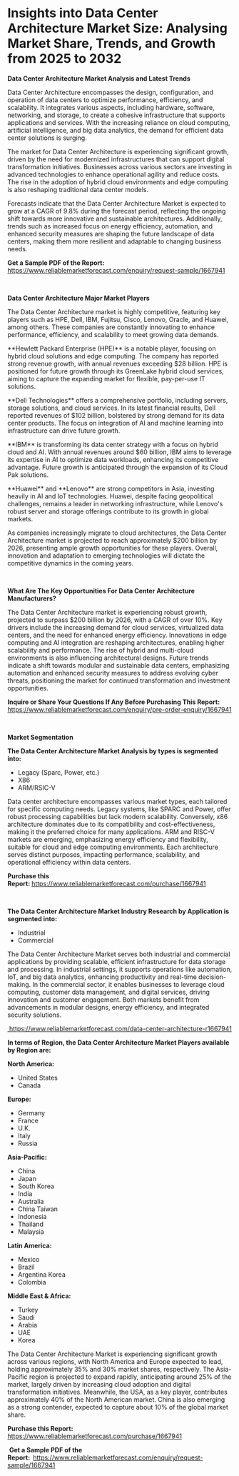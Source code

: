 <p><h1>Insights into Data Center Architecture Market Size: Analysing Market Share, Trends, and Growth from 2025 to 2032</h1></p><p><strong>Data Center Architecture Market Analysis and Latest Trends</strong></p>
<p><p>Data Center Architecture encompasses the design, configuration, and operation of data centers to optimize performance, efficiency, and scalability. It integrates various aspects, including hardware, software, networking, and storage, to create a cohesive infrastructure that supports applications and services. With the increasing reliance on cloud computing, artificial intelligence, and big data analytics, the demand for efficient data center solutions is surging.</p><p>The market for Data Center Architecture is experiencing significant growth, driven by the need for modernized infrastructures that can support digital transformation initiatives. Businesses across various sectors are investing in advanced technologies to enhance operational agility and reduce costs. The rise in the adoption of hybrid cloud environments and edge computing is also reshaping traditional data center models.</p><p>Forecasts indicate that the Data Center Architecture Market is expected to grow at a CAGR of 9.8% during the forecast period, reflecting the ongoing shift towards more innovative and sustainable architectures. Additionally, trends such as increased focus on energy efficiency, automation, and enhanced security measures are shaping the future landscape of data centers, making them more resilient and adaptable to changing business needs.</p></p>
<p><strong>Get a Sample PDF of the Report:&nbsp;</strong> <a href="https://www.reliablemarketforecast.com/enquiry/request-sample/1667941?utm_campaign=1080&utm_medium=2&utm_source=Github&utm_content=ia&utm_term=17042025&utm_id=data-center-architecture">https://www.reliablemarketforecast.com/enquiry/request-sample/1667941</a></p>
<p>&nbsp;</p>
<p><strong>Data Center Architecture Major Market Players</strong></p>
<p><p>The Data Center Architecture market is highly competitive, featuring key players such as HPE, Dell, IBM, Fujitsu, Cisco, Lenovo, Oracle, and Huawei, among others. These companies are constantly innovating to enhance performance, efficiency, and scalability to meet growing data demands.</p><p>**Hewlett Packard Enterprise (HPE)** is a notable player, focusing on hybrid cloud solutions and edge computing. The company has reported strong revenue growth, with annual revenues exceeding $28 billion. HPE is positioned for future growth through its GreenLake hybrid cloud services, aiming to capture the expanding market for flexible, pay-per-use IT solutions.</p><p>**Dell Technologies** offers a comprehensive portfolio, including servers, storage solutions, and cloud services. In its latest financial results, Dell reported revenues of $102 billion, bolstered by strong demand for its data center products. The focus on integration of AI and machine learning into infrastructure can drive future growth.</p><p>**IBM** is transforming its data center strategy with a focus on hybrid cloud and AI. With annual revenues around $60 billion, IBM aims to leverage its expertise in AI to optimize data workloads, enhancing its competitive advantage. Future growth is anticipated through the expansion of its Cloud Pak solutions.</p><p>**Huawei** and **Lenovo** are strong competitors in Asia, investing heavily in AI and IoT technologies. Huawei, despite facing geopolitical challenges, remains a leader in networking infrastructure, while Lenovo's robust server and storage offerings contribute to its growth in global markets.</p><p>As companies increasingly migrate to cloud architectures, the Data Center Architecture market is projected to reach approximately $200 billion by 2026, presenting ample growth opportunities for these players. Overall, innovation and adaptation to emerging technologies will dictate the competitive dynamics in the coming years.</p></p>
<p>&nbsp;</p>
<p><strong>What Are The Key Opportunities For Data Center Architecture Manufacturers?</strong></p>
<p><p>The Data Center Architecture market is experiencing robust growth, projected to surpass $200 billion by 2026, with a CAGR of over 10%. Key drivers include the increasing demand for cloud services, virtualized data centers, and the need for enhanced energy efficiency. Innovations in edge computing and AI integration are reshaping architectures, enabling higher scalability and performance. The rise of hybrid and multi-cloud environments is also influencing architectural designs. Future trends indicate a shift towards modular and sustainable data centers, emphasizing automation and enhanced security measures to address evolving cyber threats, positioning the market for continued transformation and investment opportunities.</p></p>
<p><strong>Inquire or Share Your Questions If Any Before Purchasing This Report:</strong> <a href="https://www.reliablemarketforecast.com/enquiry/pre-order-enquiry/1667941?utm_campaign=1080&utm_medium=2&utm_source=Github&utm_content=ia&utm_term=17042025&utm_id=data-center-architecture">https://www.reliablemarketforecast.com/enquiry/pre-order-enquiry/1667941</a></p>
<p>&nbsp;</p>
<p><strong>Market Segmentation</strong></p>
<p><strong>The Data Center Architecture Market Analysis by types is segmented into:</strong></p>
<p><ul><li>Legacy (Sparc, Power, etc.)</li><li>X86</li><li>ARM/RSIC-V</li></ul></p>
<p><p>Data center architecture encompasses various market types, each tailored for specific computing needs. Legacy systems, like SPARC and Power, offer robust processing capabilities but lack modern scalability. Conversely, x86 architecture dominates due to its compatibility and cost-effectiveness, making it the preferred choice for many applications. ARM and RISC-V markets are emerging, emphasizing energy efficiency and flexibility, suitable for cloud and edge computing environments. Each architecture serves distinct purposes, impacting performance, scalability, and operational efficiency within data centers.</p></p>
<p><strong>Purchase this Report:&nbsp;</strong><a href="https://www.reliablemarketforecast.com/purchase/1667941?utm_campaign=1080&utm_medium=2&utm_source=Github&utm_content=ia&utm_term=17042025&utm_id=data-center-architecture">https://www.reliablemarketforecast.com/purchase/1667941</a></p>
<p>&nbsp;</p>
<p><strong>The Data Center Architecture Market Industry Research by Application is segmented into:</strong></p>
<p><ul><li>Industrial</li><li>Commercial</li></ul></p>
<p><p>The Data Center Architecture Market serves both industrial and commercial applications by providing scalable, efficient infrastructure for data storage and processing. In industrial settings, it supports operations like automation, IoT, and big data analytics, enhancing productivity and real-time decision-making. In the commercial sector, it enables businesses to leverage cloud computing, customer data management, and digital services, driving innovation and customer engagement. Both markets benefit from advancements in modular designs, energy efficiency, and integrated security solutions.</p></p>
<p><a href="https://www.reliablemarketforecast.com/data-center-architecture-r1667941?utm_campaign=1080&utm_medium=2&utm_source=Github&utm_content=ia&utm_term=17042025&utm_id=data-center-architecture">&nbsp;https://www.reliablemarketforecast.com/data-center-architecture-r1667941</a></p>
<p><strong>In terms of Region, the Data Center Architecture Market Players available by Region are:</strong></p>
<p>
    <p> <strong> North America: </strong>
        <ul>
            <li>United States</li>
            <li>Canada</li>
        </ul>
        </p> 
    <p> <strong> Europe: </strong>
        <ul>
            <li>Germany</li>
            <li>France</li>
            <li>U.K.</li>
            <li>Italy</li>
            <li>Russia</li>
        </ul>
        </p> 
    <p> <strong> Asia-Pacific: </strong>
        <ul>
            <li>China</li>
            <li>Japan</li>
            <li>South Korea</li>
            <li>India</li>
            <li>Australia</li>
            <li>China Taiwan</li>
            <li>Indonesia</li>
            <li>Thailand</li>
            <li>Malaysia</li>
        </ul>
        </p> 
    <p> <strong> Latin America: </strong>
        <ul>
            <li>Mexico</li>
            <li>Brazil</li>
            <li>Argentina Korea</li>
            <li>Colombia</li>
        </ul>
        </p> 
    <p> <strong> Middle East & Africa: </strong>
        <ul>
            <li>Turkey</li>
            <li>Saudi</li>
            <li>Arabia</li>
            <li>UAE</li>
            <li>Korea</li>
        </ul>
    </p>
    </p>
<p><p>The Data Center Architecture Market is experiencing significant growth across various regions, with North America and Europe expected to lead, holding approximately 35% and 30% market shares, respectively. The Asia-Pacific region is projected to expand rapidly, anticipating around 25% of the market, largely driven by increasing cloud adoption and digital transformation initiatives. Meanwhile, the USA, as a key player, contributes approximately 40% of the North American market. China is also emerging as a strong contender, expected to capture about 10% of the global market share.</p></p>
<p><strong>Purchase this Report: </strong><a href="https://www.reliablemarketforecast.com/purchase/1667941?utm_campaign=1080&utm_medium=2&utm_source=Github&utm_content=ia&utm_term=17042025&utm_id=data-center-architecture">https://www.reliablemarketforecast.com/purchase/1667941</a></p>
<p>&nbsp;<strong>Get a Sample PDF of the Report:&nbsp;&nbsp;</strong><a href="https://www.reliablemarketforecast.com/enquiry/request-sample/1667941?utm_campaign=1080&utm_medium=2&utm_source=Github&utm_content=ia&utm_term=17042025&utm_id=data-center-architecture">https://www.reliablemarketforecast.com/enquiry/request-sample/1667941</a></p>
<p><strong></strong></p>
<p><p></p><p></p><p></p></p>